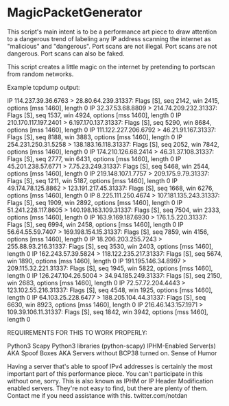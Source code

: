 # MagicPacketGenerator
This script's main intent is to be a performance art piece to draw attention to a dangerous trend of labeling any IP address scanning the internet as "malicious" and "dangerous". Port scans are not illegal. Port scans are not dangerous. Port scans can also be faked. 

This script creates a little magic on the internet by pretending to portscan from random networks. 

Example tcpdump output:

IP 114.237.39.36.6763 > 28.80.64.239.31337: Flags [S], seq 2142, win 2415, options [mss 1460], length 0
IP 32.37.53.68.8809 > 214.74.209.232.31337: Flags [S], seq 1537, win 4924, options [mss 1460], length 0
IP 210.170.117.197.2401 > 6.197.170.137.31337: Flags [S], seq 5290, win 8684, options [mss 1460], length 0
IP 111.122.227.206.6792 > 46.21.91.167.31337: Flags [S], seq 8188, win 3883, options [mss 1460], length 0
IP 254.231.250.31.5258 > 138.183.16.118.31337: Flags [S], seq 2052, win 7842, options [mss 1460], length 0
IP 174.210.126.68.2414 > 46.31.37.108.31337: Flags [S], seq 2777, win 6431, options [mss 1460], length 0
IP 45.201.238.57.6771 > 7.75.23.249.31337: Flags [S], seq 5468, win 2544, options [mss 1460], length 0
IP 219.148.107.1.7757 > 209.175.9.79.31337: Flags [S], seq 1211, win 5187, options [mss 1460], length 0
IP 49.174.78.125.8862 > 123.191.217.45.31337: Flags [S], seq 1668, win 6276, options [mss 1460], length 0
IP 8.225.111.250.4674 > 107.181.135.243.31337: Flags [S], seq 1909, win 2892, options [mss 1460], length 0
IP 51.241.228.117.8605 > 140.198.163.109.31337: Flags [S], seq 7504, win 2333, options [mss 1460], length 0
IP 163.9.169.187.6930 > 176.1.5.220.31337: Flags [S], seq 6994, win 2458, options [mss 1460], length 0
IP 56.64.55.59.7407 > 169.198.154.15.31337: Flags [S], seq 7859, win 4156, options [mss 1460], length 0
IP 18.206.203.255.7243 > 255.88.93.216.31337: Flags [S], seq 3530, win 2403, options [mss 1460], length 0
IP 162.243.57.39.5824 > 118.122.235.217.31337: Flags [S], seq 5674, win 1890, options [mss 1460], length 0
IP 191.195.146.34.8997 > 209.115.32.221.31337: Flags [S], seq 1945, win 5822, options [mss 1460], length 0
IP 126.247.104.26.5004 > 34.94.185.249.31337: Flags [S], seq 2150, win 2683, options [mss 1460], length 0
IP 72.57.72.204.4443 > 123.102.55.216.31337: Flags [S], seq 4548, win 1925, options [mss 1460], length 0
IP 64.103.25.228.6477 > 188.205.104.44.31337: Flags [S], seq 6630, win 8923, options [mss 1460], length 0
IP 216.46.143.157.1971 > 109.39.106.11.31337: Flags [S], seq 1842, win 3942, options [mss 1460], length 0

REQUIREMENTS FOR THIS TO WORK PROPERLY:

Python3
Scapy Python3 libraries (python-scapy)
IPHM-Enabled Server(s) AKA Spoof Boxes AKA Servers without BCP38 turned on.
Sense of Humor

Having a server that's able to spoof IPv4 addresses is certainly the most important part of this performance piece. You can't participate in this without one, sorry. This is also known as IPHM or IP Header Modification enabled servers. They're not easy to find, but there are plenty of them. Contact me if you need assistance with this. twitter.com/notdan


